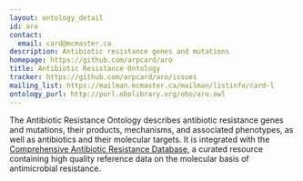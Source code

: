 ```yaml
---
layout: ontology_detail
id: aro
contact:
  email: card@mcmaster.ca
description: Antibiotic resistance genes and mutations
homepage: https://github.com/arpcard/aro
title: Antibiotic Resistance Ontology
tracker: https://github.com/arpcard/aro/issues
mailing_list: https://mailman.mcmaster.ca/mailman/listinfo/card-l
ontology_purl: http://purl.obolibrary.org/obo/aro.owl
---
```


The Antibiotic Resistance Ontology
describes antibiotic resistance genes and mutations,
their products, mechanisms, and associated phenotypes,
as well as antibiotics and their molecular targets.
It is integrated with the [Comprehensive Antibiotic Resistance Database](https://card.mcmaster.ca),
a curated resource containing high quality reference data
on the molecular basis of antimicrobial resistance.
